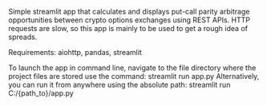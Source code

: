 Simple streamlit app that calculates and displays put-call parity arbitrage opportunities between crypto options exchanges using REST APIs.  HTTP requests are slow, so this app is mainly to be used to get a rough idea of spreads.

Requirements: aiohttp, pandas, streamlit

To launch the app in command line, navigate to the file directory where the project files are stored use the command: streamlit run app.py
Alternatively, you can run it from anywhere using the absolute path: streamlit run C:/{path_to}/app.py

